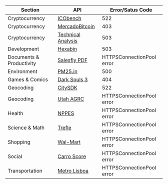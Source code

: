 | Section | API  |Error/Satus Code |
|---|---|---|
| Cryptocurrency | [ICObench](https://icobench.com/developers) | 522 |
| Cryptocurrency | [MercadoBitcoin](https://www.mercadobitcoin.net/api-doc/) | 403 |
| Cryptocurrency | [Technical Analysis](https://technical-analysis-api.com) | 503 |
| Development | [Hexabin](https://hexabin.herokuapp.com/) | 503 |
| Documents & Productivity | [Salesfly PDF](https://salesflypdf.com) | HTTPSConnectionPool error |
| Environment | [PM25.in](http://www.pm25.in/api_doc) | 500 |
| Games & Comics | [Dark Souls 3](https://blog.mugenmonkey.com/2017/09/10/ds3-api.html) | 404 |
| Geocoding | [CitySDK](http://www.citysdk.eu/citysdk-toolkit/) | 522 |
| Geocoding | [Utah AGRC](https://api.mapserv.utah.gov) | HTTPSConnectionPool error |
| Health | [NPPES](https://npiregistry.cms.hhs.gov/registry/help-api) | HTTPSConnectionPool error |
| Science & Math | [Trefle](https://trefle.io/) | HTTPSConnectionPool error |
| Shopping | [Wal-Mart](https://developer.walmartlabs.com/docs) | HTTPSConnectionPool error |
| Social | [Carro Score](https://docs.score.getcarro.com/) | HTTPSConnectionPool error |
| Transportation | [Metro Lisboa](http://app.metrolisboa.pt/status/getLinhas.php) | HTTPSConnectionPool error |
